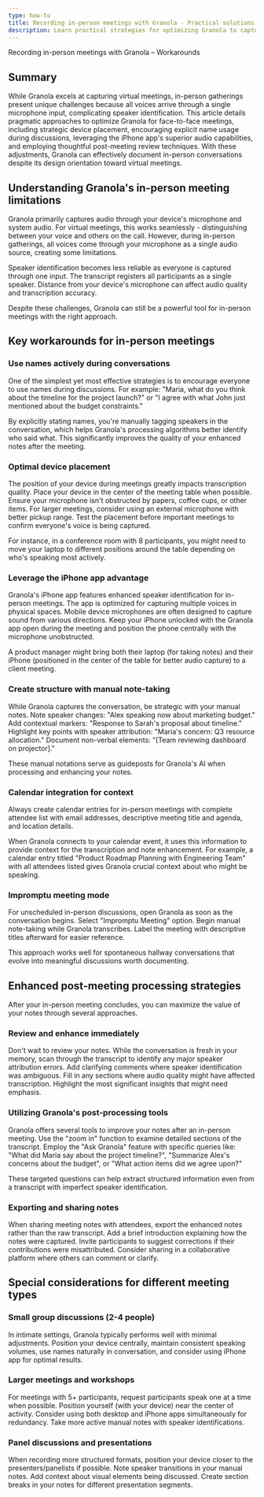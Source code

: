 ```yaml
---
type: how-to
title: Recording in-person meetings with Granola - Practical solutions
description: Learn practical strategies for optimizing Granola to capture in-person meetings despite challenges with speaker identification. Discover device placement tips, naming techniques, iPhone app advantages, and post-meeting review strategies.
---
```


Recording in-person meetings with Granola – Workarounds

## Summary

While Granola excels at capturing virtual meetings, in-person gatherings present unique challenges because all voices arrive through a single microphone input, complicating speaker identification. This article details pragmatic approaches to optimize Granola for face-to-face meetings, including strategic device placement, encouraging explicit name usage during discussions, leveraging the iPhone app's superior audio capabilities, and employing thoughtful post-meeting review techniques. With these adjustments, Granola can effectively document in-person conversations despite its design orientation toward virtual meetings.

## Understanding Granola's in-person meeting limitations

Granola primarily captures audio through your device's microphone and system audio. For virtual meetings, this works seamlessly - distinguishing between your voice and others on the call. However, during in-person gatherings, all voices come through your microphone as a single audio source, creating some limitations.

Speaker identification becomes less reliable as everyone is captured through one input. The transcript registers all participants as a single speaker. Distance from your device's microphone can affect audio quality and transcription accuracy.

Despite these challenges, Granola can still be a powerful tool for in-person meetings with the right approach.

## Key workarounds for in-person meetings

### Use names actively during conversations

One of the simplest yet most effective strategies is to encourage everyone to use names during discussions. For example: "Maria, what do you think about the timeline for the project launch?" or "I agree with what John just mentioned about the budget constraints."

By explicitly stating names, you're manually tagging speakers in the conversation, which helps Granola's processing algorithms better identify who said what. This significantly improves the quality of your enhanced notes after the meeting.

### Optimal device placement

The position of your device during meetings greatly impacts transcription quality. Place your device in the center of the meeting table when possible. Ensure your microphone isn't obstructed by papers, coffee cups, or other items. For larger meetings, consider using an external microphone with better pickup range. Test the placement before important meetings to confirm everyone's voice is being captured.

For instance, in a conference room with 8 participants, you might need to move your laptop to different positions around the table depending on who's speaking most actively.

### Leverage the iPhone app advantage

Granola's iPhone app features enhanced speaker identification for in-person meetings. The app is optimized for capturing multiple voices in physical spaces. Mobile device microphones are often designed to capture sound from various directions. Keep your iPhone unlocked with the Granola app open during the meeting and position the phone centrally with the microphone unobstructed.

A product manager might bring both their laptop (for taking notes) and their iPhone (positioned in the center of the table for better audio capture) to a client meeting.

### Create structure with manual note-taking

While Granola captures the conversation, be strategic with your manual notes. Note speaker changes: "Alex speaking now about marketing budget." Add contextual markers: "Response to Sarah's proposal about timeline." Highlight key points with speaker attribution: "Maria's concern: Q3 resource allocation." Document non-verbal elements: "[Team reviewing dashboard on projector]."

These manual notations serve as guideposts for Granola's AI when processing and enhancing your notes.

### Calendar integration for context

Always create calendar entries for in-person meetings with complete attendee list with email addresses, descriptive meeting title and agenda, and location details.

When Granola connects to your calendar event, it uses this information to provide context for the transcription and note enhancement. For example, a calendar entry titled "Product Roadmap Planning with Engineering Team" with all attendees listed gives Granola crucial context about who might be speaking.

### Impromptu meeting mode

For unscheduled in-person discussions, open Granola as soon as the conversation begins. Select "Impromptu Meeting" option. Begin manual note-taking while Granola transcribes. Label the meeting with descriptive titles afterward for easier reference.

This approach works well for spontaneous hallway conversations that evolve into meaningful discussions worth documenting.

## Enhanced post-meeting processing strategies

After your in-person meeting concludes, you can maximize the value of your notes through several approaches.

### Review and enhance immediately

Don't wait to review your notes. While the conversation is fresh in your memory, scan through the transcript to identify any major speaker attribution errors. Add clarifying comments where speaker identification was ambiguous. Fill in any sections where audio quality might have affected transcription. Highlight the most significant insights that might need emphasis.

### Utilizing Granola's post-processing tools

Granola offers several tools to improve your notes after an in-person meeting. Use the "zoom in" function to examine detailed sections of the transcript. Employ the "Ask Granola" feature with specific queries like: "What did Maria say about the project timeline?", "Summarize Alex's concerns about the budget", or "What action items did we agree upon?"

These targeted questions can help extract structured information even from a transcript with imperfect speaker identification.

### Exporting and sharing notes

When sharing meeting notes with attendees, export the enhanced notes rather than the raw transcript. Add a brief introduction explaining how the notes were captured. Invite participants to suggest corrections if their contributions were misattributed. Consider sharing in a collaborative platform where others can comment or clarify.

## Special considerations for different meeting types

### Small group discussions (2-4 people)

In intimate settings, Granola typically performs well with minimal adjustments. Position your device centrally, maintain consistent speaking volumes, use names naturally in conversation, and consider using iPhone app for optimal results.

### Larger meetings and workshops

For meetings with 5+ participants, request participants speak one at a time when possible. Position yourself (with your device) near the center of activity. Consider using both desktop and iPhone apps simultaneously for redundancy. Take more active manual notes with speaker identifications.

### Panel discussions and presentations

When recording more structured formats, position your device closer to the presenters/panelists if possible. Note speaker transitions in your manual notes. Add context about visual elements being discussed. Create section breaks in your notes for different presentation segments.